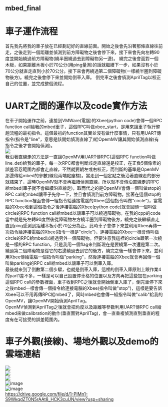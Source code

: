 ## mbed_final  
# 車子運作流程  
首先我先將我的車子放在已經劃記好的直線前面。開始之後會先沿著那條直線往前走，之後走到一個距離並偵測到前方障礙物之後會停下來，接下來會先向左轉90度並開始繞過前方障礙物(繞半圈繞過去到障礙物另一邊)。
繞完之後會面對一個木板，如果距離木板小於70公分(用ping量測)的話就繼續下一步，如果沒有小於70公分就直走直到小於70公分。接下來會再繞過第二個障礙物(一樣繞半圈到障礙物後方)。繞完之後會停下來並開始倒車入庫。
倒完車之後會偵測AprilTag以校正自己的位置，並完成整個流程。  

# UART之間的運作以及code實作方法  
在車子開始運作之前，連接到VMWare(電腦)的Xbee(python code)會傳一個RPC function call給我的mbed車子，這個RPC叫做xbee_start，是用來讓車子執行整趟流程的最初指令。這個最初的function其實並沒有做什麼事情，只有用UART傳指令(指令是"line"，意思是該開始偵測直線了)給OpemMV讓其開始偵測直線(有指令之後才會開始偵測)。  
![](https://i.imgur.com/eT6fIod.png)  
我沿著直線走的方法是一直讓OpenMV用UART傳RPC(這個RPC function叫做line_det)給我的車子，每一次RPC都會判斷該走直線還是校正，在正負5個像素的誤差容忍範圍內都會走直線，不然就要朝左或右校正，而判斷的基準是OpenMV那邊傳給mbed的參數(線段兩端點座標)。當走到一個定點之後沿著直線走的部分就結束了，這時OpenMV就不會再繼續偵測直線，所以就不會傳沿直線走的RPC給mbed(車子就不會繼續沿直線走)，取而代之的是OpenMV會傳一個叫做stop的RPC call給mbed讓車子先停一下，並且會偵測到前方障礙物。接著在這個stop的RPC function裡面會傳一組指令給連接電腦的Xbee(這個指令叫做"circle")，當電腦的Xbee收到這個指令之後連接電腦的Xbee(python code)就會回傳一個叫做circle的RPC function call給mbed以讓車子可以繞過障礙物。在我的cpp的code當中就是先左轉90度然後從障礙物左方繞半圈到障礙物後方，繞完之後繼續直走直到ping感測到距離木板小於70公分為止。此時車子會停下來並利用Xbee再傳一次指令給連接電腦的Xbee(指令一樣是"circle")，連接電腦的Xbee一樣會傳叫做circle的RPC給mbed以繞過另外一個障礙物。但要注意我這裡的circle跟第一次繞是一樣的RPC function，只是我用一個flag來判斷現在是要繞第一次還是第二次。繞過第二個障礙物是從它的右邊繞過去到它的後方，繞完之後一樣會停下來，並利用Xbee傳給電腦一個指令叫做"parking"，然後連接電腦的Xbee就會再回傳一個叫做parking的RPC call給mbed以讓車子可以倒車入庫。  
最後就來到了倒數第二個步驟，也就是倒車入庫，這裡的倒車入庫原則上跟作業4的part1差不多，一樣是可以自己設置停車格的位置以及方向再把這些加在parking這個RPC call的參數裡面，車子收到RPC之後就會開始倒車入庫了，倒完車停下來之後mbed一樣會傳一個指令給連接電腦的Xbee(指令叫做"stop")，這樣是要告訴Xbee可以不用再傳RPC給mbed了，同時mbed也會傳一組指令叫做"calib"給我的OpenMV，讓OpenMV開始偵測AprilTag。  
OpenMV偵測到AprilTag之後就會把角度以及距離等參數利用UART傳RPC call給mbed來做calibration的動作(垂直面對AprilTag)，會一直重複偵測直到垂直的程度有在可接受的誤差範圍內。  

# 車子外觀(接線)、場地外觀以及demo的雲端連結  
![](https://i.imgur.com/8H99bLU.jpg)  
![](https://i.imgur.com/Wvqw4p9.png)  
![](https://i.imgur.com/0GqSeCs.png)  
![image](https://user-images.githubusercontent.com/72603727/122420048-f3bdc180-cfbd-11eb-830b-ea52ca88fd08.png)  
![image](https://user-images.githubusercontent.com/72603727/122419824-ca9d3100-cfbd-11eb-9858-7dd57a60a4f2.png)  
https://drive.google.com/file/d/1-PIMn1-S9WkqdZT0N5rAAt8_HCK3cuUN/view?usp=sharing
